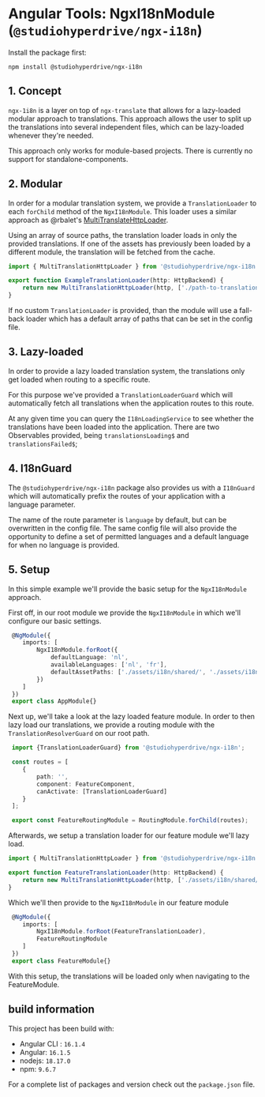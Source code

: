# Angular Tools: NgxI18nModule (`@studiohyperdrive/ngx-i18n`)

Install the package first:
```shell
npm install @studiohyperdrive/ngx-i18n
```

## 1. Concept
`ngx-1i8n` is a layer on top of `ngx-translate` that allows for a lazy-loaded modular approach to translations. This approach allows the user to split up the translations into several independent files, which can be lazy-loaded whenever they're needed.

This approach only works for module-based projects. There is currently no support for standalone-components.

## 2. Modular

In order for a modular translation system, we provide a `TranslationLoader` to each `forChild` method of the `NgxI18nModule`. This loader uses a similar approach as @rbalet's [MultiTranslateHttpLoader](https://github.com/rbalet/ngx-translate-multi-http-loader).

Using an array of source paths, the translation loader loads in only the provided translations. If one of the assets has previously been loaded by a different module, the translation will be fetched from the cache.

```ts
import { MultiTranslationHttpLoader } from '@studiohyperdrive/ngx-i18n'

export function ExampleTranslationLoader(http: HttpBackend) {
	return new MultiTranslationHttpLoader(http, ['./path-to-translation/']);
}
```

If no custom `TranslationLoader` is provided, than the module will use a fall-back loader which has a default array of paths that can be set in the config file.

## 3. Lazy-loaded
In order to provide a lazy loaded translation system, the translations only get loaded when routing to a specific route. 

For this purpose we've provided a `TranslationLoaderGuard` which will automatically fetch all translations when the application routes to this route.

At any given time you can query the `I18nLoadingService` to see whether the translations have been loaded into the application. There are two Observables provided, being `translationsLoading$` and `translationsFailed$`;

## 4. I18nGuard
The `@studiohyperdrive/ngx-i18n` package also provides us with a `I18nGuard` which will automatically prefix the routes of your application with a language parameter. 

The name of the route parameter is `language` by default, but can be overwritten in the config file. The same config file will also provide the opportunity to define a set of permitted languages and a default language for when no language is provided.

## 5. Setup
In this simple example we'll provide the basic setup for the `NgxI18nModule` approach.

First off, in our root module we provide the `NgxI18nModule` in which we'll configure our basic settings.

```ts
 @NgModule({
    imports: [
        NgxI18nModule.forRoot({
            defaultLanguage: 'nl',
            availableLanguages: ['nl', 'fr'],
            defaultAssetPaths: ['./assets/i18n/shared/', './assets/i18n/ui/']
        })
    ]
 })
 export class AppModule{}
```
Next up, we'll take a look at the lazy loaded feature module. In order to then lazy load our translations, we provide a routing module with the `TranslationResolverGuard` on our root path.

```ts
 import {TranslationLoaderGuard} from '@studiohyperdrive/ngx-i18n';

 const routes = [
    {
        path: '',
        component: FeatureComponent,
        canActivate: [TranslationLoaderGuard]
    }
 ];

 export const FeatureRoutingModule = RoutingModule.forChild(routes);
```

Afterwards, we setup a translation loader for our feature module we'll lazy load.

```ts
import { MultiTranslationHttpLoader } from '@studiohyperdrive/ngx-i18n'

export function FeatureTranslationLoader(http: HttpBackend) {
	return new MultiTranslationHttpLoader(http, ['./assets/i18n/shared/', './assets/i18n/feature']);
}
```

Which we'll then provide to the `NgxI18nModule` in our feature module

```ts
 @NgModule({
    imports: [
        NgxI18nModule.forRoot(FeatureTranslationLoader),
        FeatureRoutingModule
    ]
 })
 export class FeatureModule{}
```
With this setup, the translations will be loaded only when navigating to the FeatureModule.
## build information
This project has been build with:
- Angular CLI : `16.1.4`
- Angular: `16.1.5`
- nodejs: `18.17.0`
- npm: `9.6.7`

For a complete list of packages and version check out the `package.json` file.
